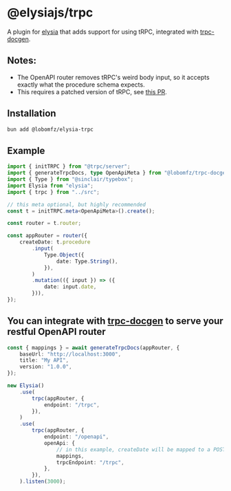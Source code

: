 # @elysiajs/trpc

A plugin for [elysia](https://github.com/elysiajs/elysia) that adds support for using tRPC, integrated with [trpc-docgen](https://github.com/lobomfz/trpc-docgen).

## Notes:
- The OpenAPI router removes tRPC's weird body input, so it accepts exactly what the procedure schema expects. 
- This requires a patched version of tRPC, see [this PR](https://github.com/trpc/trpc/pull/5909).


## Installation

```bash
bun add @lobomfz/elysia-trpc
```

## Example

```typescript
import { initTRPC } from "@trpc/server";
import { generateTrpcDocs, type OpenApiMeta } from "@lobomfz/trpc-docgen";
import { Type } from "@sinclair/typebox";
import Elysia from "elysia";
import { trpc } from "../src";

// this meta optional, but highly recommended
const t = initTRPC.meta<OpenApiMeta>().create();

const router = t.router;

const appRouter = router({
	createDate: t.procedure
		.input(
			Type.Object({
				date: Type.String(),
			}),
		)
		.mutation(({ input }) => ({
			date: input.date,
		})),
});

```
## You can integrate with [trpc-docgen](https://github.com/lobomfz/trpc-docgen) to serve your restful OpenAPI router

```ts
const { mappings } = await generateTrpcDocs(appRouter, {
	baseUrl: "http://localhost:3000",
	title: "My API",
	version: "1.0.0",
});

new Elysia()
	.use(
		trpc(appRouter, {
			endpoint: "/trpc",
		}),
	)
	.use(
		trpc(appRouter, {
			endpoint: "/openapi",
			openApi: {
				// in this example, createDate will be mapped to a POST /trpc/date
				mappings,
				trpcEndpoint: "/trpc",
			},
		}),
	).listen(3000);
```

